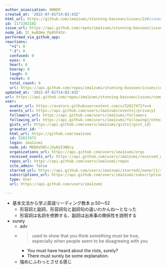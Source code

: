 ```yaml
---
author_association: OWNER
created_at: '2022-07-01T14:02:43Z'
html_url: https://github.com/ima1zumi/stunning-bassoon/issues/22#issuecomment-1172383102
id: 1172383102
issue_url: https://api.github.com/repos/ima1zumi/stunning-bassoon/issues/22
node_id: IC_kwDOHe_Pp85F4SV-
performed_via_github_app: 
reactions:
  "+1": 0
  "-1": 0
  confused: 0
  eyes: 0
  heart: 0
  hooray: 0
  laugh: 0
  rocket: 0
  total_count: 0
  url: https://api.github.com/repos/ima1zumi/stunning-bassoon/issues/comments/1172383102/reactions
updated_at: '2022-07-01T14:02:43Z'
url: https://api.github.com/repos/ima1zumi/stunning-bassoon/issues/comments/1172383102
user:
  avatar_url: https://avatars.githubusercontent.com/u/52617472?v=4
  events_url: https://api.github.com/users/ima1zumi/events{/privacy}
  followers_url: https://api.github.com/users/ima1zumi/followers
  following_url: https://api.github.com/users/ima1zumi/following{/other_user}
  gists_url: https://api.github.com/users/ima1zumi/gists{/gist_id}
  gravatar_id: ''
  html_url: https://github.com/ima1zumi
  id: 52617472
  login: ima1zumi
  node_id: MDQ6VXNlcjUyNjE3NDcy
  organizations_url: https://api.github.com/users/ima1zumi/orgs
  received_events_url: https://api.github.com/users/ima1zumi/received_events
  repos_url: https://api.github.com/users/ima1zumi/repos
  site_admin: false
  starred_url: https://api.github.com/users/ima1zumi/starred{/owner}{/repo}
  subscriptions_url: https://api.github.com/users/ima1zumi/subscriptions
  type: User
  url: https://api.github.com/users/ima1zumi

---
```

- 基本文法から学ぶ英語リーディング教本 p.50〜52
    - 形容詞と副詞、形容詞句と副詞句の違いわかんね〜となった
    - 形容詞は名詞を修飾する、副詞は出来事の関係性を説明する
- surely
    - adv
    - > used to show that you think something must be true, especially when people seem to be disagreeing with you
        - You must have heard about the riots, surely?
        - There must surely be some explanation.
    - 強めにふわっとさせる感じ